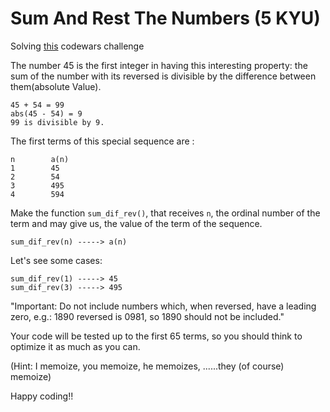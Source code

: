 # Sum And Rest The Numbers (5 KYU)

Solving [this](https://www.codewars.com/kata/5603a9585480c94bd5000073/train/ruby) codewars challenge

The number 45 is the first integer in having this interesting property: the sum of the number with its reversed is divisible by the difference between them(absolute Value).

```
45 + 54 = 99
abs(45 - 54) = 9
99 is divisible by 9.
```

The first terms of this special sequence are :

```
n        a(n)
1        45
2        54
3        495
4        594
```

Make the function `sum_dif_rev()`, that receives `n`, the ordinal number of the term and may give us, the value of the term of the sequence.

`sum_dif_rev(n) -----> a(n)`

Let's see some cases:

```
sum_dif_rev(1) -----> 45
sum_dif_rev(3) -----> 495
```

"Important: Do not include numbers which, when reversed, have a leading zero, e.g.: 1890 reversed is 0981, so 1890 should not be included."

Your code will be tested up to the first 65 terms, so you should think to optimize it as much as you can.

(Hint: I memoize, you memoize, he memoizes, ......they (of course) memoize)

Happy coding!!
